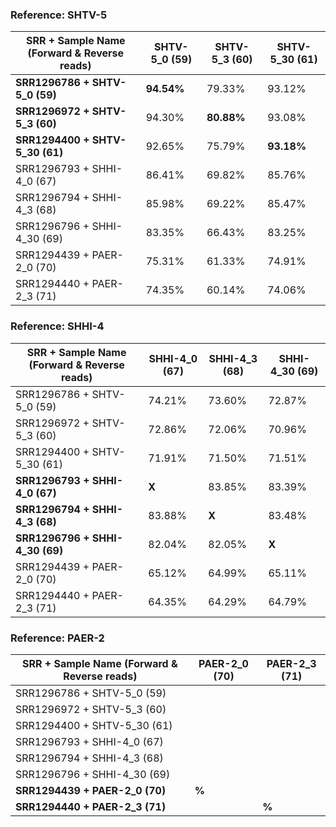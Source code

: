 ### Reference: SHTV-5

| SRR + Sample Name (Forward & Reverse reads)    | SHTV-5_0 (59)      |  SHTV-5_3 (60) | SHTV-5_30 (61)	| 
|--------                                        | -------------------|-------------   |-----------	    | 
| **SRR1296786 + SHTV-5_0 (59)**                     |         **94.54%**     |   79.33%       |  	93.12%       | 
| **SRR1296972 +  SHTV-5_3 (60)**                    |         94.30%     |   **80.88%**	      |  	93.08%       | 
| **SRR1294400 + SHTV-5_30 (61)**                    |      92.65%        |  75.79%        |  	**93.18%**       | 	       
| SRR1296793 + SHHI-4_0 (67)                     |    86.41%          |  69.82%        |  	85.76%       |        
| SRR1296794 + SHHI-4_3 (68)                     |    85.98%          |   69.22%       |  	85.47%       | 	       
| SRR1296796 + SHHI-4_30 (69)                    |   83.35%           |   66.43%       |  	83.25%       | 	       
| SRR1294439 + PAER-2_0 (70)                     |   75.31%           |   61.33%       |  	74.91%       |        
| SRR1294440 + PAER-2_3 (71)                     |    74.35%          |   60.14%       |  	74.06%       | 	 

### Reference: SHHI-4

| SRR + Sample Name (Forward & Reverse reads)    | SHHI-4_0 (67)      |  SHHI-4_3 (68) | SHHI-4_30 (69) 	| 
|--------                                        | -------------------|-------------   |-----------	    | 
| SRR1296786 + SHTV-5_0 (59)                     |       74.21%       |   73.60%        |  	  72.87%     | 
| SRR1296972 +  SHTV-5_3 (60)                    |         72.86%     |   72.06%        |  	  70.96%     | 
| SRR1294400 + SHTV-5_30 (61)                    |        71.91%      |    71.50%      |  	71.51%       | 	       
| **SRR1296793 + SHHI-4_0 (67)**                     |    **X**   |   83.85%  |  83.39%	     |        
| **SRR1296794 + SHHI-4_3 (68)**                     |      83.88%        |   **X**       |  	83.48%     | 	       
| **SRR1296796 + SHHI-4_30 (69)**                    |         82.04%     |    82.05%       |  **X**        | 	       
| SRR1294439 + PAER-2_0 (70)                     |       65.12%       |   64.99%        |  65.11%     |        
| SRR1294440 + PAER-2_3 (71)                     |     64.35%         |   64.29%        |  	 64.79%     | 	 

### Reference: PAER-2

| SRR + Sample Name (Forward & Reverse reads)    | PAER-2_0 (70)      |  PAER-2_3 (71) |
|--------                                        | -------------------|-------------   |
| SRR1296786 + SHTV-5_0 (59)                     |              |          |
| SRR1296972 +  SHTV-5_3 (60)                    |              |   	     |
| SRR1294400 + SHTV-5_30 (61)                    |              |         |      
| SRR1296793 + SHHI-4_0 (67)                     |             |          |      
| SRR1296794 + SHHI-4_3 (68)                     |             |          |      
| SRR1296796 + SHHI-4_30 (69)                    |              |         |	       
| **SRR1294439 + PAER-2_0 (70)**                     |   **%**           |         |      
| **SRR1294440 + PAER-2_3 (71)**                     |              |   **%**       | 
